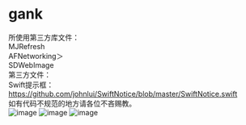 # gank
所使用第三方库文件：  
MJRefresh  
AFNetworking＞  
SDWebImage  
第三方文件：  
Swift提示框：https://github.com/johnlui/SwiftNotice/blob/master/SwiftNotice.swift   
如有代码不规范的地方请各位不吝赐教。  
 ![image](https://raw.githubusercontent.com/Geetion/For-Code/master/review/500x500bb.jpg)
 ![image](https://raw.githubusercontent.com/Geetion/For-Code/master/review/500x500bb-2.jpg)
 ![image](https://raw.githubusercontent.com/Geetion/For-Code/master/review/500x500bb-3.jpg)
